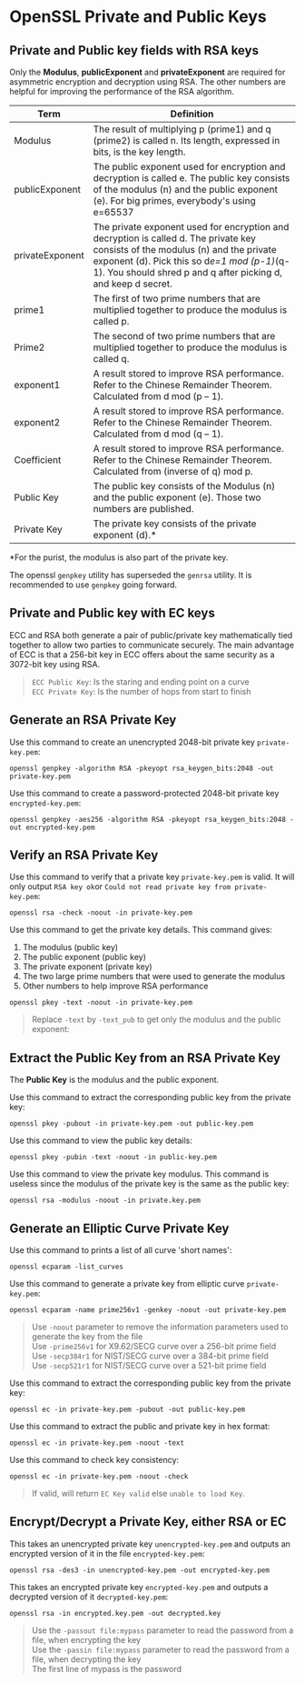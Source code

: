 # OpenSSL Private and Public Keys
## Private and Public key fields with RSA keys
Only the **Modulus**, **publicExponent** and **privateExponent** are required for asymmetric encryption and decryption using RSA. The other numbers are helpful for improving the performance of the RSA algorithm.

| Term            | Definition                                                                                                                                                                                                                                       |
|-----------------|--------------------------------------------------------------------------------------------------------------------------------------------------------------------------------------------------------------------------------------------------|
| Modulus         | The result of multiplying p (prime1) and q (prime2) is called n. Its length, expressed in bits, is the key length.                                                                                                                               |
| publicExponent  | The public exponent used for encryption and decryption is called e. The public key consists of the modulus (n) and the public exponent (e). For big primes, everybody's using e=65537                                                            |
| privateExponent | The private exponent used for encryption and decryption is called d. The private key consists of the modulus (n) and the private exponent (d). Pick this so d*e=1 mod (p-1)*(q-1). You should shred p and q after picking d, and keep d secret.  |
| prime1          | The first of two prime numbers that are multiplied together to produce the modulus is called p.                                                                                                                                                  |
| Prime2          | The second of two prime numbers that are multiplied together to produce the modulus is called q.                                                                                                                                                 |
| exponent1       | A result stored to improve RSA performance. Refer to the Chinese Remainder Theorem. Calculated from d mod (p – 1).                                                                                                                               |
| exponent2       | A result stored to improve RSA performance. Refer to the Chinese Remainder Theorem. Calculated from d mod (q – 1).                                                                                                                               |
| Coefficient     | A result stored to improve RSA performance. Refer to the Chinese Remainder Theorem. Calculated from (inverse of q) mod p.                                                                                                                        |
| Public Key      | The public key consists of the Modulus (n) and the public exponent (e). Those two numbers are published.                                                                                                                                         |
| Private Key     | The private key consists of the private exponent (d).*                                                                                                                                                                                           |

*For the purist, the modulus is also part of the private key.

The openssl `genpkey` utility has superseded the `genrsa` utility. It is recommended to use `genpkey` going forward.

## Private and Public key with EC keys

ECC and RSA both generate a pair of public/private key mathematically tied together to allow two parties to communicate securely. The main advantage of ECC is that a 256-bit key in ECC offers about the same security as a 3072-bit key using RSA.

>`ECC Public Key`: Is the staring and ending point on a curve   
>`ECC Private Key`: Is the number of hops from start to finish  

## Generate an RSA Private Key
Use this command to create an unencrypted 2048-bit private key `private-key.pem`:
```shell
openssl genpkey -algorithm RSA -pkeyopt rsa_keygen_bits:2048 -out private-key.pem
```

Use this command to create a password-protected 2048-bit private key `encrypted-key.pem`:
```shell
openssl genpkey -aes256 -algorithm RSA -pkeyopt rsa_keygen_bits:2048 -out encrypted-key.pem
```

## Verify an RSA Private Key
Use this command to verify that a private key `private-key.pem` is valid. It will only output `RSA key ok`or `Could not read private key from private-key.pem`:
```shell
openssl rsa -check -noout -in private-key.pem
```

Use this command to get the private key details. This command gives:
1. The modulus (public key)
2. The public exponent (public key)
3. The private exponent (private key)
4. The two large prime numbers that were used to generate the modulus
5. Other numbers to help improve RSA performance
```shell
openssl pkey -text -noout -in private-key.pem
```
>Replace `-text` by `-text_pub` to get only the modulus and the public exponent:

## Extract the Public Key from an RSA Private Key
The **Public Key** is the modulus and the public exponent.

Use this command to extract the corresponding public key from the private key:
```shell
openssl pkey -pubout -in private-key.pem -out public-key.pem
```

Use this command to view the public key details:
```shell
openssl pkey -pubin -text -noout -in public-key.pem
```

Use this command to view the private key modulus. This command is useless since the modulus of the private key is the same as the public key:
```shell
openssl rsa -modulus -noout -in private.key.pem
```

## Generate an Elliptic Curve Private Key
Use this command to prints a list of all curve 'short names':
```shell
openssl ecparam -list_curves
```

Use this command to generate a private key from elliptic curve `private-key.pem`:
```shell
openssl ecparam -name prime256v1 -genkey -noout -out private-key.pem
```

>Use `-noout`  parameter to remove the information parameters used to generate the key from  the file  
>Use `-prime256v1` for X9.62/SECG curve over a 256-bit prime field  
>Use `-secp384r1` for NIST/SECG curve over a 384-bit prime field  
>Use `-secp521r1` for NIST/SECG curve over a 521-bit prime field  

Use this command to extract the corresponding public key from the private key:
```shell
openssl ec -in private-key.pem -pubout -out public-key.pem
```

Use this command to extract the public and private key in hex format:
```shell
openssl ec -in private-key.pem -noout -text
```

Use this command to check key consistency:
```shell
openssl ec -in private-key.pem -noout -check
```
>If valid, will return `EC Key valid` else `unable to load Key`.


## Encrypt/Decrypt a Private Key, either RSA or EC
This takes an unencrypted private key `unencrypted-key.pem` and outputs an encrypted version of it in the file `encrypted-key.pem`:
```shell
openssl rsa -des3 -in unencrypted-key.pem -out encrypted-key.pem
```

This takes an encrypted private key `encrypted-key.pem` and outputs a decrypted version of it `decrypted-key.pem`:
```shell
openssl rsa -in encrypted.key.pem -out decrypted.key
```
>Use the `-passout file:mypass` parameter to read the password from a file, when encrypting the key  
>Use the `-passin file:mypass` parameter to read the password from a file, when decrypting the key  
>The first line of mypass is the password  

